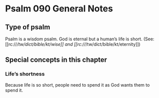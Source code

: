 # Psalm 090 General Notes
## Type of psalm

Psalm is a wisdom psalm. God is eternal but a human’s life is short. (See: [[rc://*/tw/dict/bible/kt/wise]] and [[rc://*/tw/dict/bible/kt/eternity]])

## Special concepts in this chapter

### Life’s shortness
Because life is so short, people need to spend it as God wants them to spend it.